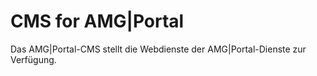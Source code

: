 # CMS for AMG|Portal

Das AMG|Portal-CMS stellt die Webdienste der AMG|Portal-Dienste zur Verfügung.
